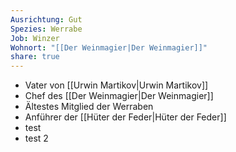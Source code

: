 ```yaml
---
Ausrichtung: Gut
Spezies: Werrabe
Job: Winzer
Wohnort: "[[Der Weinmagier|Der Weinmagier]]"
share: true
---
```

- Vater von [[Urwin Martikov|Urwin Martikov]]
- Chef des [[Der Weinmagier|Der Weinmagier]]
- Ältestes Mitglied der Werraben
- Anführer der [[Hüter der Feder|Hüter der Feder]]
- test
- test 2